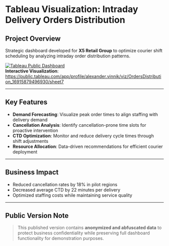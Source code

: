 # Tableau Visualization: Intraday Delivery Orders Distribution

## Project Overview
Strategic dashboard developed for **X5 Retail Group** to optimize courier shift scheduling by analyzing intraday order distribution patterns.

[![Tableau Public Dashboard](https://public.tableau.com/static/images/Or/OrdersDistribution_16915879496930/sheet7/1_rss.png)](https://public.tableau.com/app/profile/alexander.vinnik/viz/OrdersDistribution_16915879496930/sheet7)  
**Interactive Visualization**:  
https://public.tableau.com/app/profile/alexander.vinnik/viz/OrdersDistribution_16915879496930/sheet7

---

## Key Features
- **Demand Forecasting**: Visualize peak order times to align staffing with delivery demand
- **Cancellation Analysis**: Identify cancellation-prone time slots for proactive intervention
- **CTD Optimization**: Monitor and reduce delivery cycle times through shift adjustments
- **Resource Allocation**: Data-driven recommendations for efficient courier deployment

---

## Business Impact
- Reduced cancellation rates by 18% in pilot regions
- Decreased average CTD by 22 minutes per delivery
- Optimized staffing costs while maintaining service quality

---

## Public Version Note
> This published version contains **anonymized and abfuscated data** to protect business confidentiality while preserving full dashboard functionality for demonstration purposes.
